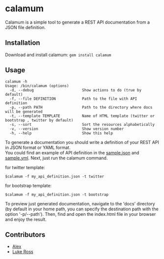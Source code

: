 calamum
=======

Calamum is a simple tool to generate a REST API documentation from a JSON file definition.

## Installation
Download and install calamum: `gem install calamum`

## Usage
```
calamum -h
Usage: /bin/calamum (options)
  -d, --debug                      Show actions to do (true by default)
  -f, --file DEFINITION            Path to the file with API definition
  -p, --path PATH                  Path to the directory where docs will be generated
  -t, --template TEMPLATE          Name of HTML template (twitter or bootstrap , twitter by default)
  -s, --sort                       Sort the resources alphabetically
  -v, --version                    Show version number
  -h, --help                       Show this help
```

To generate a documentation you should write a definition of your REST API in JSON format or YAML format.
<br/>
You could find an example of API definition in the [sample.json](/sample/sample.json) and [sample.yml](/sample/sample.yml). Next, just run the calamum command.

for twitter template:

    $calamum -f my_api_definition.json -t twitter
for bootstrap template:
	
	$calamum -f my_api_definition.json -t bootstrap

To preview just generated documentation, navigate to the 'docs' directory (by default in your home path, you can specify the destination path with the option '-p/--path').
Then, find and open the index.html file in your browser and enjoy the result.

## Contributors
- [Alex](https://github.com/knoxknox)
- [Luke Ross](https://github.com/lukeross)
